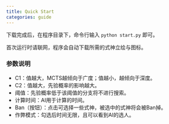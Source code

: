 ```yaml
---
title: Quick Start
categories: guide
---
```


下载完成后，在程序目录下，命令行输入 `python start.py` 即可。

首次运行时请联网，程序会自动下载所需的式神立绘与图标。

### 参数说明
- C1：值越大，MCTS越倾向于广度；值越小，越倾向于深度。
- C2：值越大，先验概率的影响越大。
- 阈值：先验概率低于该阈值的分支将不进行搜索。
- 计算时间：AI用于计算的时间。
- Ban（按钮）：点击可选择一些式神，被选中的式神将会被Ban掉。
- 作弊模式：勾选后时间无限，且可以看到AI的选人。
